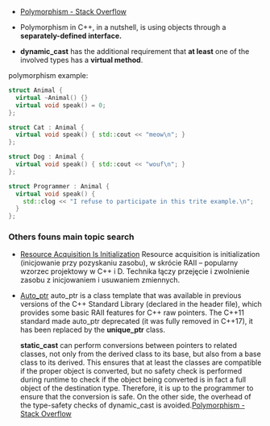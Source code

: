 - [Polymorphism - Stack Overflow](https://stackoverflow.com/questions/2032361/whats-polymorphic-type-in-c)

- Polymorphism in C++, in a nutshell, is using objects through a **separately-defined interface.**
- **dynamic_cast** has the additional requirement that **at least** one of the involved types has a **virtual method**.

polymorphism example:
```c++
struct Animal {
  virtual ~Animal() {}
  virtual void speak() = 0;
};

struct Cat : Animal {
  virtual void speak() { std::cout << "meow\n"; }
};

struct Dog : Animal {
  virtual void speak() { std::cout << "wouf\n"; }
};

struct Programmer : Animal {
  virtual void speak() {
    std::clog << "I refuse to participate in this trite example.\n";
  }
};
```

### Others founs main topic search
- [Resource Acquisition Is Initialization](https://pl.wikipedia.org/wiki/Resource_Acquisition_Is_Initialization)
	Resource acquisition is initialization (inicjowanie przy pozyskaniu zasobu), w skrócie RAII – popularny wzorzec projektowy w C++ i D. Technika łączy przejęcie i zwolnienie zasobu z inicjowaniem i usuwaniem zmiennych.
- [Auto_ptr](https://en.wikipedia.org/wiki/Auto_ptr)
	auto_ptr is a class template that was available in previous versions of the C++ Standard Library (declared in the <memory> header file), which provides some basic RAII features for C++ raw pointers. The C++11 standard made auto_ptr deprecated (it was fully removed in C++17), it has been replaced by the **unique_ptr** class.


	**static_cast** can perform conversions between pointers to related classes, not only from the derived class to its base, but also from a base class to its derived. This ensures that at least the classes are compatible if the proper object is converted, but no safety check is performed during runtime to check if the object being converted is in fact a full object of the destination type. Therefore, it is up to the programmer to ensure that the conversion is safe. On the other side, the overhead of the type-safety checks of dynamic_cast is avoided.[Polymorphism - Stack Overflow](https://stackoverflow.com/questions/2032361/whats-polymorphic-type-in-c)